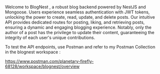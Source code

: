 Welcome to BlogNest , a robust blog backend powered by NestJS and Mongoose. Users experience seamless authentication with JWT tokens, unlocking the power to create, read, update, and delete posts. Our intuitive API provides dedicated routes for posting, liking, and retrieving posts, ensuring a dynamic and engaging blogging experience. Notably, only the author of a post has the privilege to update their content, guaranteeing the integrity of each user's unique contributions.

To test the API endpoints, use Postman and refer to my Postman Collection in the blognest workspace :

https://www.postman.com/planetary-firefly-68128/workspace/blognest/overview
